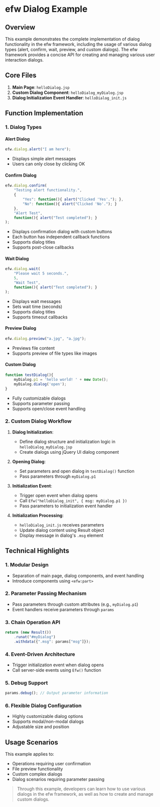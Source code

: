 # efw Dialog Example

## Overview

This example demonstrates the complete implementation of dialog functionality in the efw framework, including the usage of various dialog types (alert, confirm, wait, preview, and custom dialogs). The efw framework provides a concise API for creating and managing various user interaction dialogs.

## Core Files

1. **Main Page**: `helloDialog.jsp`
2. **Custom Dialog Component**: `helloDialog_myDialog.jsp`
3. **Dialog Initialization Event Handler**: `helloDialog_init.js`

## Function Implementation

### 1. Dialog Types

#### Alert Dialog

```js
efw.dialog.alert("I am here");
```

- Displays simple alert messages
- Users can only close by clicking OK

#### Confirm Dialog

```js
efw.dialog.confirm(
    "Testing alert functionality.",
    {
        "Yes": function(){ alert("Clicked 'Yes'."); },
        "No": function(){ alert("Clicked 'No'."); }
    },
    "Alert Test",
    function(){ alert("Test completed"); }
);
```

- Displays confirmation dialog with custom buttons
- Each button has independent callback functions
- Supports dialog titles
- Supports post-close callbacks

#### Wait Dialog

```js
efw.dialog.wait(
    "Please wait 5 seconds.",
    5,
    "Wait Test",
    function(){ alert("Test completed"); }
);
```

- Displays wait messages
- Sets wait time (seconds)
- Supports dialog titles
- Supports timeout callbacks

#### Preview Dialog

```js
efw.dialog.preview("a.jpg", "a.jpg");
```

- Previews file content
- Supports preview of file types like images

#### Custom Dialog

```js
function testDialog(){
    myDialog.p1 = 'hello world! ' + new Date();
    myDialog.dialog('open');
}
```

- Fully customizable dialogs
- Supports parameter passing
- Supports open/close event handling

### 2. Custom Dialog Workflow

1. **Dialog Initialization**:
   - Define dialog structure and initialization logic in `helloDialog_myDialog.jsp`
   - Create dialogs using jQuery UI dialog component

2. **Opening Dialog**:
   - Set parameters and open dialog in `testDialog()` function
   - Pass parameters through `myDialog.p1`

3. **Initialization Event**:
   - Trigger open event when dialog opens
   - Call `Efw("helloDialog_init", { msg: myDialog.p1 })`
   - Pass parameters to initialization event handler

4. **Initialization Processing**:
   - `helloDialog_init.js` receives parameters
   - Update dialog content using Result object
   - Display message in dialog's `.msg` element

## Technical Highlights

### 1. Modular Design
- Separation of main page, dialog components, and event handling
- Introduce components using `<efw:part>`

### 2. Parameter Passing Mechanism
- Pass parameters through custom attributes (e.g., `myDialog.p1`)
- Event handlers receive parameters through `params`

### 3. Chain Operation API

```js
return (new Result())
    .runat("#myDialog")
    .withdata({".msg": params["msg"]});
```

### 4. Event-Driven Architecture
- Trigger initialization event when dialog opens
- Call server-side events using `Efw()` function

### 5. Debug Support

```js
params.debug(); // Output parameter information
```

### 6. Flexible Dialog Configuration
- Highly customizable dialog options
- Supports modal/non-modal dialogs
- Adjustable size and position

## Usage Scenarios

This example applies to:
- Operations requiring user confirmation
- File preview functionality
- Custom complex dialogs
- Dialog scenarios requiring parameter passing

> Through this example, developers can learn how to use various dialogs in the efw framework, as well as how to create and manage custom dialogs.